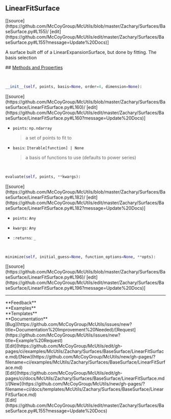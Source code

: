 ## <a id="McUtils.Zachary.Surfaces.BaseSurface.LinearFitSurface">LinearFitSurface</a> 

<div class="docs-source-link" markdown="1">
[[source](https://github.com/McCoyGroup/McUtils/blob/master/Zachary/Surfaces/BaseSurface.py#L155)/
[edit](https://github.com/McCoyGroup/McUtils/edit/master/Zachary/Surfaces/BaseSurface.py#L155?message=Update%20Docs)]
</div>

A surface built off of a LinearExpansionSurface, but done by fitting.
The basis selection







<div class="collapsible-section">
 <div class="collapsible-section collapsible-section-header" markdown="1">
## <a class="collapse-link" data-toggle="collapse" href="#methods" markdown="1"> Methods and Properties</a> <a class="float-right" data-toggle="collapse" href="#methods"><i class="fa fa-chevron-down"></i></a>
 </div>
 <div class="collapsible-section collapsible-section-body collapse show" id="methods" markdown="1">
 
<a id="McUtils.Zachary.Surfaces.BaseSurface.LinearFitSurface.__init__" class="docs-object-method">&nbsp;</a> 
```python
__init__(self, points, basis=None, order=4, dimension=None): 
```
<div class="docs-source-link" markdown="1">
[[source](https://github.com/McCoyGroup/McUtils/blob/master/Zachary/Surfaces/BaseSurface/LinearFitSurface.py#L160)/
[edit](https://github.com/McCoyGroup/McUtils/edit/master/Zachary/Surfaces/BaseSurface/LinearFitSurface.py#L160?message=Update%20Docs)]
</div>

  - `points`: `np.ndarray`
    > a set of points to fit to
  - `basis`: `Iterable[function] | None`
    > a basis of functions to use (defaults to power series)


<a id="McUtils.Zachary.Surfaces.BaseSurface.LinearFitSurface.evaluate" class="docs-object-method">&nbsp;</a> 
```python
evaluate(self, points, **kwargs): 
```
<div class="docs-source-link" markdown="1">
[[source](https://github.com/McCoyGroup/McUtils/blob/master/Zachary/Surfaces/BaseSurface/LinearFitSurface.py#L182)/
[edit](https://github.com/McCoyGroup/McUtils/edit/master/Zachary/Surfaces/BaseSurface/LinearFitSurface.py#L182?message=Update%20Docs)]
</div>

  - `points`: `Any`
    > 
  - `kwargs`: `Any`
    > 
  - `:returns`: `_`
    >


<a id="McUtils.Zachary.Surfaces.BaseSurface.LinearFitSurface.minimize" class="docs-object-method">&nbsp;</a> 
```python
minimize(self, initial_guess=None, function_options=None, **opts): 
```
<div class="docs-source-link" markdown="1">
[[source](https://github.com/McCoyGroup/McUtils/blob/master/Zachary/Surfaces/BaseSurface/LinearFitSurface.py#L196)/
[edit](https://github.com/McCoyGroup/McUtils/edit/master/Zachary/Surfaces/BaseSurface/LinearFitSurface.py#L196?message=Update%20Docs)]
</div>
 </div>
</div>












---


<div markdown="1" class="text-secondary">
<div class="container">
  <div class="row">
   <div class="col" markdown="1">
**Feedback**   
</div>
   <div class="col" markdown="1">
**Examples**   
</div>
   <div class="col" markdown="1">
**Templates**   
</div>
   <div class="col" markdown="1">
**Documentation**   
</div>
   <div class="col" markdown="1">
   
</div>
   <div class="col" markdown="1">
   
</div>
   <div class="col" markdown="1">
   
</div>
</div>
  <div class="row">
   <div class="col" markdown="1">
[Bug](https://github.com/McCoyGroup/McUtils/issues/new?title=Documentation%20Improvement%20Needed)/[Request](https://github.com/McCoyGroup/McUtils/issues/new?title=Example%20Request)   
</div>
   <div class="col" markdown="1">
[Edit](https://github.com/McCoyGroup/McUtils/edit/gh-pages/ci/examples/McUtils/Zachary/Surfaces/BaseSurface/LinearFitSurface.md)/[New](https://github.com/McCoyGroup/McUtils/new/gh-pages/?filename=ci/examples/McUtils/Zachary/Surfaces/BaseSurface/LinearFitSurface.md)   
</div>
   <div class="col" markdown="1">
[Edit](https://github.com/McCoyGroup/McUtils/edit/gh-pages/ci/docs/McUtils/Zachary/Surfaces/BaseSurface/LinearFitSurface.md)/[New](https://github.com/McCoyGroup/McUtils/new/gh-pages/?filename=ci/docs/templates/McUtils/Zachary/Surfaces/BaseSurface/LinearFitSurface.md)   
</div>
   <div class="col" markdown="1">
[Edit](https://github.com/McCoyGroup/McUtils/edit/master/Zachary/Surfaces/BaseSurface.py#L155?message=Update%20Docs)   
</div>
   <div class="col" markdown="1">
   
</div>
   <div class="col" markdown="1">
   
</div>
   <div class="col" markdown="1">
   
</div>
</div>
</div>
</div>